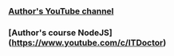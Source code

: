 
### [Author's YouTube channel](https://www.youtube.com/@ITDoctor)

### [Author's course NodeJS] (https://www.youtube.com/c/ITDoctor)


